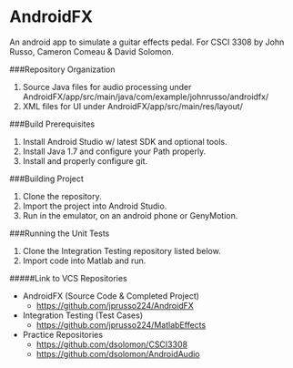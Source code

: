 AndroidFX 
=========
An android app to simulate a guitar effects pedal. 
For CSCI 3308 by John Russo, Cameron Comeau & David Solomon.

###Repository Organization
1. Source Java files for audio processing under AndroidFX/app/src/main/java/com/example/johnrusso/androidfx/
2. XML files for UI under AndroidFX/app/src/main/res/layout/

###Build Prerequisites
1. Install Android Studio w/ latest SDK and optional tools.
2. Install Java 1.7 and configure your Path properly.
3. Install and properly configure git.

###Building Project
1. Clone the repository.
2. Import the project into Android Studio.
3. Run in the emulator, on an android phone or GenyMotion. 

###Running the Unit Tests
1. Clone the Integration Testing repository listed below.
2. Import code into Matlab and run.


#####Link to VCS Repositories
* AndroidFX (Source Code & Completed Project)
  * https://github.com/jprusso224/AndroidFX
* Integration Testing (Test Cases)
  * https://github.com/jprusso224/MatlabEffects
* Practice Repositories 
  * https://github.com/dsolomon/CSCI3308
  * https://github.com/dsolomon/AndroidAudio
